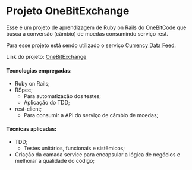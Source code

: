 # Projeto OneBitExchange

Esse é um projeto de aprendizagem de Ruby on Rails do [OneBitCode](https://onebitcode.com/) que busca a conversão (câmbio) de moedas consumindo serviço rest.

Para esse projeto está sendo utilizado o serviço [Currency Data Feed](https://currencydatafeed.com).

Link do projeto: [OneBitExchange](https://v2obc-exchange.herokuapp.com)

#### Tecnologias empregadas:

- Ruby on Rails;
- RSpec;
  - Para automatização dos testes;
  - Aplicação do TDD;
- rest-client;
  - Para consumir a API do serviço de câmbio de moedas;

#### Técnicas aplicadas:

- TDD;
  - Testes unitários, funcionais e sistêmicos;
- Criação da camada service para encapsular a lógica de negócios e melhorar a qualidade do código;